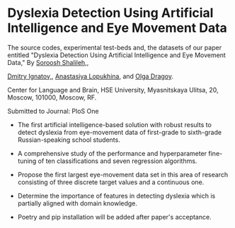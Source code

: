# Dyslexia Detection Using Artificial Intelligence and Eye Movement Data


The source codes, experimental test-beds and, the datasets of our paper entitled "Dyslexia Detection Using Artificial Intelligence and Eye Movement Data,"
By [Soroosh Shalileh,](https://www.hse.ru/en/staff/srshalileh),

[Dmitry Ignatov,](https://www.hse.ru/en/staff/dima), 
[Anastasiya Lopukhina](https://www.hse.ru/en/staff/lopukhina),
and [Olga Dragoy](https://www.hse.ru/en/staff/dragoy).

Center for Language and Brain, HSE University, Myasnitskaya Ulitsa, 20, Moscow, 101000, Moscow, RF. 

Submitted to Journal: PloS One

- The first artificial intelligence-based solution with robust results to detect dyslexia from eye-movement data of first-grade to sixth-grade Russian-speaking school students.

- A comprehensive study of the performance and hyperparameter fine-tuning of ten classifications and seven regression algorithms.

- Propose the first largest eye-movement data set in this area of research consisting of three discrete target values and a continuous one.

- Determine the importance of features in detecting dyslexia which is partially aligned with domain knowledge.

- Poetry and pip installation will be added after paper's acceptance.

